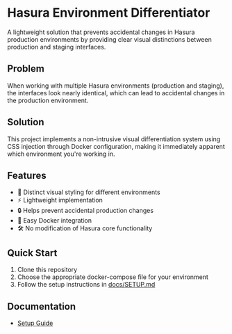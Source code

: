 # Hasura Environment Differentiator

A lightweight solution that prevents accidental changes in Hasura production environments by providing clear visual distinctions between production and staging interfaces.

## Problem
When working with multiple Hasura environments (production and staging), the interfaces look nearly identical, which can lead to accidental changes in the production environment.

## Solution
This project implements a non-intrusive visual differentiation system using CSS injection through Docker configuration, making it immediately apparent which environment you're working in.

## Features
- 🎨 Distinct visual styling for different environments
- ⚡ Lightweight implementation
- 🔒 Helps prevent accidental production changes
- 🐳 Easy Docker integration
- 🛠 No modification of Hasura core functionality

## Quick Start
1. Clone this repository
2. Choose the appropriate docker-compose file for your environment
3. Follow the setup instructions in [docs/SETUP.md](docs/SETUP.md)

## Documentation
- [Setup Guide](docs/SETUP.md)
